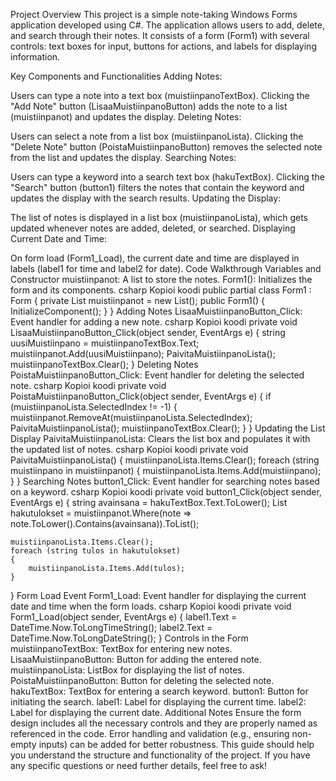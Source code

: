 Project Overview
This project is a simple note-taking Windows Forms application developed using C#. The application allows users to add, delete, and search through their notes. It consists of a form (Form1) with several controls: text boxes for input, buttons for actions, and labels for displaying information.

Key Components and Functionalities
Adding Notes:

Users can type a note into a text box (muistiinpanoTextBox).
Clicking the "Add Note" button (LisaaMuistiinpanoButton) adds the note to a list (muistiinpanot) and updates the display.
Deleting Notes:

Users can select a note from a list box (muistiinpanoLista).
Clicking the "Delete Note" button (PoistaMuistiinpanoButton) removes the selected note from the list and updates the display.
Searching Notes:

Users can type a keyword into a search text box (hakuTextBox).
Clicking the "Search" button (button1) filters the notes that contain the keyword and updates the display with the search results.
Updating the Display:

The list of notes is displayed in a list box (muistiinpanoLista), which gets updated whenever notes are added, deleted, or searched.
Displaying Current Date and Time:

On form load (Form1_Load), the current date and time are displayed in labels (label1 for time and label2 for date).
Code Walkthrough
Variables and Constructor
muistiinpanot: A list to store the notes.
Form1(): Initializes the form and its components.
csharp
Kopioi koodi
public partial class Form1 : Form
{
    private List<string> muistiinpanot = new List<string>();
    public Form1()
    {
        InitializeComponent();
    }
}
Adding Notes
LisaaMuistiinpanoButton_Click: Event handler for adding a new note.
csharp
Kopioi koodi
private void LisaaMuistiinpanoButton_Click(object sender, EventArgs e)
{
    string uusiMuistiinpano = muistiinpanoTextBox.Text;
    muistiinpanot.Add(uusiMuistiinpano);
    PaivitaMuistiinpanoLista();
    muistiinpanoTextBox.Clear();
}
Deleting Notes
PoistaMuistiinpanoButton_Click: Event handler for deleting the selected note.
csharp
Kopioi koodi
private void PoistaMuistiinpanoButton_Click(object sender, EventArgs e)
{
    if (muistiinpanoLista.SelectedIndex != -1)
    {
        muistiinpanot.RemoveAt(muistiinpanoLista.SelectedIndex);
        PaivitaMuistiinpanoLista();
        muistiinpanoTextBox.Clear();
    }
}
Updating the List Display
PaivitaMuistiinpanoLista: Clears the list box and populates it with the updated list of notes.
csharp
Kopioi koodi
private void PaivitaMuistiinpanoLista()
{
    muistiinpanoLista.Items.Clear();
    foreach (string muistiinpano in muistiinpanot)
    {
        muistiinpanoLista.Items.Add(muistiinpano);
    }
}
Searching Notes
button1_Click: Event handler for searching notes based on a keyword.
csharp
Kopioi koodi
private void button1_Click(object sender, EventArgs e)
{
    string avainsana = hakuTextBox.Text.ToLower();
    List<string> hakutulokset = muistiinpanot.Where(note => note.ToLower().Contains(avainsana)).ToList();

    muistiinpanoLista.Items.Clear();
    foreach (string tulos in hakutulokset)
    {
        muistiinpanoLista.Items.Add(tulos);
    }
}
Form Load Event
Form1_Load: Event handler for displaying the current date and time when the form loads.
csharp
Kopioi koodi
private void Form1_Load(object sender, EventArgs e)
{
    label1.Text = DateTime.Now.ToLongTimeString();
    label2.Text = DateTime.Now.ToLongDateString();
}
Controls in the Form
muistiinpanoTextBox: TextBox for entering new notes.
LisaaMuistiinpanoButton: Button for adding the entered note.
muistiinpanoLista: ListBox for displaying the list of notes.
PoistaMuistiinpanoButton: Button for deleting the selected note.
hakuTextBox: TextBox for entering a search keyword.
button1: Button for initiating the search.
label1: Label for displaying the current time.
label2: Label for displaying the current date.
Additional Notes
Ensure the form design includes all the necessary controls and they are properly named as referenced in the code.
Error handling and validation (e.g., ensuring non-empty inputs) can be added for better robustness.
This guide should help you understand the structure and functionality of the project. If you have any specific questions or need further details, feel free to ask!
